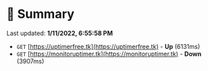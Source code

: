 # 📖 Summary
Last updated: **1/11/2022, 6:55:58 PM**

- `GET` [https://uptimerfree.tk](https://uptimerfree.tk) - **Up** (6131ms)
- `GET` [https://monitoruptimer.tk](https://monitoruptimer.tk) - **Down** (3907ms)
